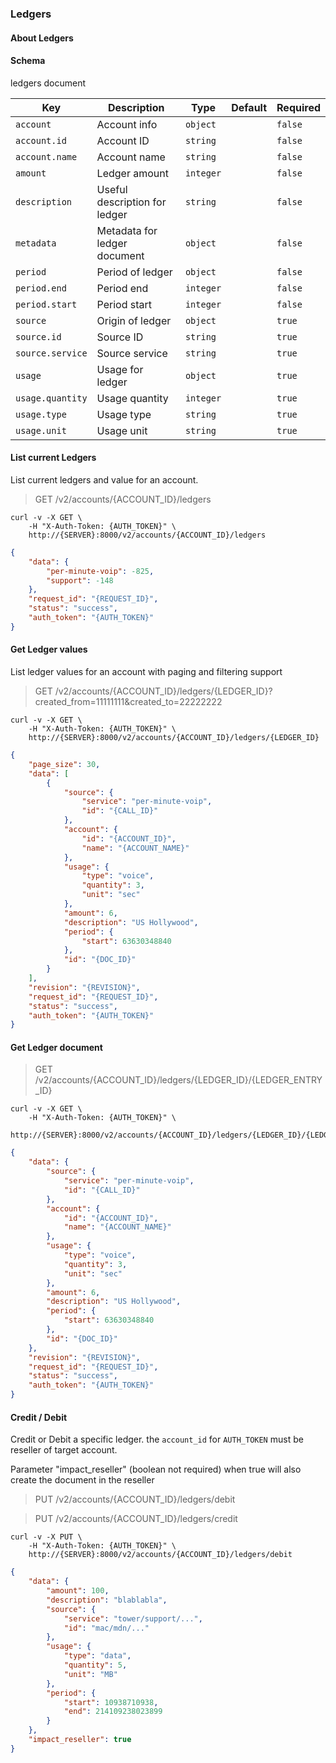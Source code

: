 ### Ledgers

#### About Ledgers

#### Schema

ledgers document



Key | Description | Type | Default | Required
--- | ----------- | ---- | ------- | --------
`account` | Account info | `object` |   | `false`
`account.id` | Account ID | `string` |   | `false`
`account.name` | Account name | `string` |   | `false`
`amount` | Ledger amount | `integer` |   | `false`
`description` | Useful description for ledger | `string` |   | `false`
`metadata` | Metadata for ledger document | `object` |   | `false`
`period` | Period of ledger | `object` |   | `false`
`period.end` | Period end | `integer` |   | `false`
`period.start` | Period start | `integer` |   | `false`
`source` | Origin of ledger | `object` |   | `true`
`source.id` | Source ID | `string` |   | `true`
`source.service` | Source service | `string` |   | `true`
`usage` | Usage for ledger | `object` |   | `true`
`usage.quantity` | Usage quantity | `integer` |   | `true`
`usage.type` | Usage type | `string` |   | `true`
`usage.unit` | Usage unit | `string` |   | `true`


#### List current Ledgers

List current ledgers and value for an account.

> GET /v2/accounts/{ACCOUNT_ID}/ledgers

```shell
curl -v -X GET \
    -H "X-Auth-Token: {AUTH_TOKEN}" \
    http://{SERVER}:8000/v2/accounts/{ACCOUNT_ID}/ledgers
```

```json
{
    "data": {
        "per-minute-voip": -825,
        "support": -148
    },
    "request_id": "{REQUEST_ID}",
    "status": "success",
    "auth_token": "{AUTH_TOKEN}"
}
```

#### Get Ledger values

List ledger values for an account with paging and filtering support

> GET /v2/accounts/{ACCOUNT_ID}/ledgers/{LEDGER_ID}?created_from=11111111&created_to=22222222

```shell
curl -v -X GET \
    -H "X-Auth-Token: {AUTH_TOKEN}" \
    http://{SERVER}:8000/v2/accounts/{ACCOUNT_ID}/ledgers/{LEDGER_ID}
```

```json
{
    "page_size": 30,
    "data": [
        {
            "source": {
                "service": "per-minute-voip",
                "id": "{CALL_ID}"
            },
            "account": {
                "id": "{ACCOUNT_ID}",
                "name": "{ACCOUNT_NAME}"
            },
            "usage": {
                "type": "voice",
                "quantity": 3,
                "unit": "sec"
            },
            "amount": 6,
            "description": "US Hollywood",
            "period": {
                "start": 63630348840
            },
            "id": "{DOC_ID}"
        }
    ],
    "revision": "{REVISION}",
    "request_id": "{REQUEST_ID}",
    "status": "success",
    "auth_token": "{AUTH_TOKEN}"
}
```

#### Get Ledger document

> GET /v2/accounts/{ACCOUNT_ID}/ledgers/{LEDGER_ID}/{LEDGER_ENTRY_ID}

```shell
curl -v -X GET \
    -H "X-Auth-Token: {AUTH_TOKEN}" \
    http://{SERVER}:8000/v2/accounts/{ACCOUNT_ID}/ledgers/{LEDGER_ID}/{LEDGER_ENTRY_ID}
```

```json
{
    "data": {
        "source": {
            "service": "per-minute-voip",
            "id": "{CALL_ID}"
        },
        "account": {
            "id": "{ACCOUNT_ID}",
            "name": "{ACCOUNT_NAME}"
        },
        "usage": {
            "type": "voice",
            "quantity": 3,
            "unit": "sec"
        },
        "amount": 6,
        "description": "US Hollywood",
        "period": {
            "start": 63630348840
        },
        "id": "{DOC_ID}"
    },
    "revision": "{REVISION}",
    "request_id": "{REQUEST_ID}",
    "status": "success",
    "auth_token": "{AUTH_TOKEN}"
}
```

#### Credit / Debit

Credit or Debit a specific ledger.
the `account_id` for `AUTH_TOKEN` must be reseller of target account.

Parameter "impact_reseller" (boolean not required) when true will also create the document in the reseller

> PUT /v2/accounts/{ACCOUNT_ID}/ledgers/debit

> PUT /v2/accounts/{ACCOUNT_ID}/ledgers/credit

```shell
curl -v -X PUT \
    -H "X-Auth-Token: {AUTH_TOKEN}" \
    http://{SERVER}:8000/v2/accounts/{ACCOUNT_ID}/ledgers/debit
```

```json
{
    "data": {
        "amount": 100,
        "description": "blablabla",
        "source": {
            "service": "tower/support/...",
            "id": "mac/mdn/..."
        },
        "usage": {
            "type": "data",
            "quantity": 5,
            "unit": "MB"
        },
        "period": {
            "start": 10938710938,
            "end": 214109238023899
        }
    },
    "impact_reseller": true
}
```
